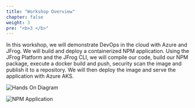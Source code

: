 ```yaml
---
title: "Workshop Overview"
chapter: false
weight: 3
pre: "<b>3 </b>"
---
```


In this workshop, we will demonstrate DevOps in the cloud with Azure and JFrog. We will build and deploy a containerized NPM application. Using the JFrog Platform and the JFrog CLI, we will compile our code, build our NPM package, execute a docker build and push, security scan the image and publish it to a repository. We will then deploy the image and serve the application with Azure AKS.

![Hands On Diagram](/images/azure-diagram-steps.png)


![NPM Application](/images/npm-app.png)

